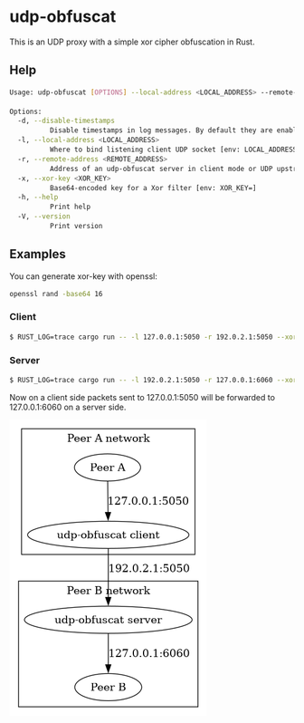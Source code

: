 # udp-obfuscat

This is an UDP proxy with a simple xor cipher obfuscation in Rust.

## Help

```bash
Usage: udp-obfuscat [OPTIONS] --local-address <LOCAL_ADDRESS> --remote-address <REMOTE_ADDRESS> --xor-key <XOR_KEY>

Options:
  -d, --disable-timestamps
          Disable timestamps in log messages. By default they are enabled [env: DISABLE_TIMESTAMPS=]
  -l, --local-address <LOCAL_ADDRESS>
          Where to bind listening client UDP socket [env: LOCAL_ADDRESS=]
  -r, --remote-address <REMOTE_ADDRESS>
          Address of an udp-obfuscat server in client mode or UDP upstream in server mode [env: REMOTE_ADDRESS=]
  -x, --xor-key <XOR_KEY>
          Base64-encoded key for a Xor filter [env: XOR_KEY=]
  -h, --help
          Print help
  -V, --version
          Print version
```

## Examples

You can generate xor-key with openssl:

```bash
openssl rand -base64 16
```

### Client

```bash
$ RUST_LOG=trace cargo run -- -l 127.0.0.1:5050 -r 192.0.2.1:5050 --xor-key aaaa
```

### Server

```bash
$ RUST_LOG=trace cargo run -- -l 192.0.2.1:5050 -r 127.0.0.1:6060 --xor-key aaaa
```

Now on a client side packets sent to 127.0.0.1:5050 will be forwarded to
127.0.0.1:6060 on a server side.

![Diagram](diagram.png)
